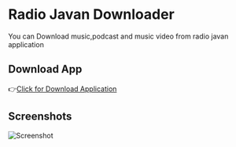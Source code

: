 # Radio Javan Downloader
You can Download music,podcast and music video from radio javan application

## Download App
:point_right:[Click for Download Application](https://github.com/alitabatabaei1381/RJ-Downloader/blob/master/app/release/app-release.apk)


## Screenshots
![Screenshot](https://raw.githubusercontent.com/alitabatabaei1381/RJ-Downloader/master/ScreenShot/Screenshot_2021-07-12-13-07-35-105_ir.rjdownloader.jpg?raw=true)
